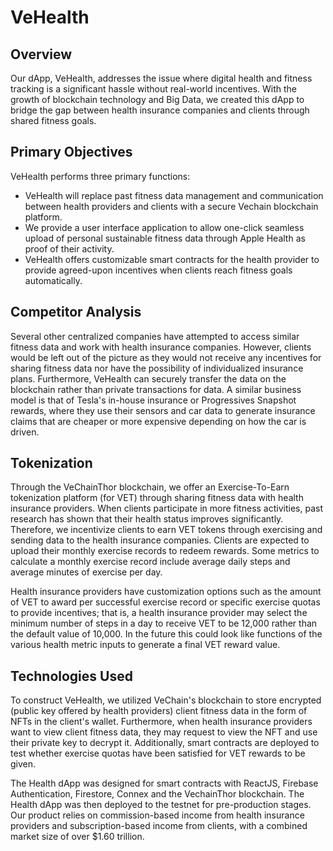 # VeHealth

## Overview
Our dApp, VeHealth, addresses the issue where digital health and fitness tracking is a significant hassle without real-world incentives. With the growth of blockchain technology and Big Data, we created this dApp to bridge the gap between health insurance companies and clients through shared fitness goals. 

## Primary Objectives
VeHealth performs three primary functions:

- VeHealth will replace past fitness data management and communication between health providers and clients with a secure Vechain blockchain platform.
- We provide a user interface application to allow one-click seamless upload of personal sustainable fitness data through Apple Health as proof of their activity.
- VeHealth offers customizable smart contracts for the health provider to provide agreed-upon incentives when clients reach fitness goals automatically.

## Competitor Analysis
Several other centralized companies have attempted to access similar fitness data and work with health insurance companies. However, clients would be left out of the picture as they would not receive any incentives for sharing fitness data nor have the possibility of individualized insurance plans. Furthermore, VeHealth can securely transfer the data on the blockchain rather than private transactions for data. A similar business model is that of Tesla's in-house insurance or Progressives Snapshot rewards, where they use their sensors and car data to generate insurance claims that are cheaper or more expensive depending on how the car is driven.

## Tokenization 
Through the VeChainThor blockchain, we offer an Exercise-To-Earn tokenization platform (for VET) through sharing fitness data with health insurance providers. When clients participate in more fitness activities, past research has shown that their health status improves significantly. Therefore, we incentivize clients to earn VET tokens through exercising and sending data to the health insurance companies. Clients are expected to upload their monthly exercise records to redeem rewards. Some metrics to calculate a monthly exercise record include average daily steps and average minutes of exercise per day. 

Health insurance providers have customization options such as the amount of VET to award per successful exercise record or specific exercise quotas to provide incentives; that is, a health insurance provider may select the minimum number of steps in a day to receive VET to be 12,000 rather than the default value of 10,000. In the future this could look like functions of the various health metric inputs to generate a final VET reward value.

## Technologies Used
To construct VeHealth, we utilized VeChain's blockchain to store encrypted (public key offered by health providers) client fitness data in the form of NFTs in the client's wallet. Furthermore, when health insurance providers want to view client fitness data, they may request to view the NFT and use their private key to decrypt it. Additionally, smart contracts are deployed to test whether exercise quotas have been satisfied for VET rewards to be given.

The Health dApp was designed for smart contracts with ReactJS, Firebase Authentication, Firestore, Connex and the VechainThor blockchain. The Health dApp was then deployed to the testnet for pre-production stages. Our product relies on commission-based income from health insurance providers and subscription-based income from clients, with a combined market size of over $1.60 trillion.
